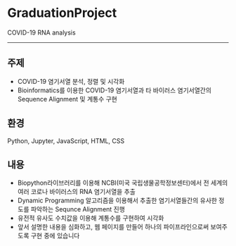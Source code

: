 # GraduationProject
COVID-19 RNA analysis

---

## 주제
* COVID-19 염기서열 분석, 정렬 및 시각화
* Bioinformatics를 이용한 COVID-19 염기서열과 타 바이러스 염기서열간의 Sequence Alignment 및 계통수 구현
## 환경
Python, Jupyter, JavaScript, HTML, CSS
## 내용
* Biopython라이브러리를 이용해 NCBI(미국 국립생물공학정보센터)에서 전 세계의 여러 코로나 바이러스의 RNA 염기서열을 추출
* Dynamic Programming 알고리즘을 이용해서 추출한 염기서열들간의 유사한 정도를 파악하는 Sequnce Alignment 진행
* 유전적 유사도 수치값을 이용해 계통수를 구현하여 시각화
* 앞서 설명한 내용을 심화하고, 웹 페이지를 만들어 하나의 파이프라인으로써 보여주도록 구현 중에 있습니다
